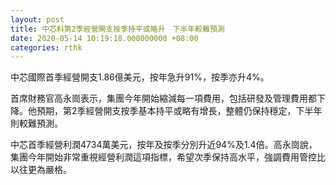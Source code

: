 ```yaml
---
layout: post
title: 中芯料第2季經營開支按季持平或略升　下半年較難預測
date: 2020-05-14 10:19:18.000000000 +08:00
categories: rthk
---
```


中芯國際首季經營開支1.86億美元，按年急升91%，按季亦升4%。

首席財務官高永崗表示，集團今年開始縮減每一項費用，包括研發及管理費用都下降。他預期，第2季經營開支按季基本持平或略有增長，整體仍保持穩定，下半年則較難預測。

中芯首季經營利潤4734萬美元，按年及按季分別升近94%及1.4倍。高永崗說，集團今年開始非常重視經營利潤這項指標，希望次季保持高水平，強調費用管控比以往更為嚴格。

